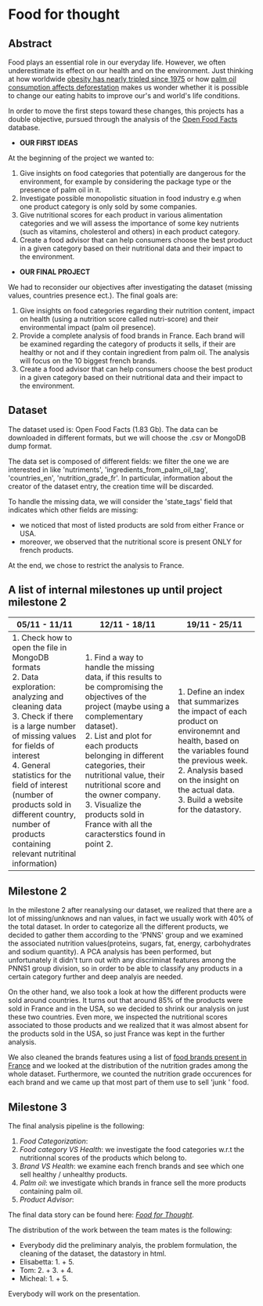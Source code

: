 # Food for thought


## Abstract
Food plays an essential role in our everyday life. However, we often underestimate its effect on our health and on the environment.
Just thinking at how worldwide [obesity has nearly tripled since 1975](http://www.who.int/news-room/fact-sheets/detail/obesity-and-overweight) or how [palm oil consumption affects deforestation](https://www.independent.co.uk/life-style/palm-oil-health-impact-environment-animals-deforestation-heart-a8505521.html) makes us wonder whether it is possible to change our eating habits to improve our's and world's life conditions. 

In order to move the first steps toward these changes, this projects has a double objective, pursued through the analysis of the [Open Food Facts](https://world.openfoodfacts.org/) database. 

 - **OUR FIRST IDEAS** 
 
 At the beginning of the project we wanted to:
 1. Give insights on food categories that potentially are dangerous for the environment, for example by considering the package type or the presence of palm oil in it.
 2. Investigate possible monopolistic situation in food industry e.g when one product category is only sold by some companies.
 3. Give nutritional scores for each product in various alimentation categories and we will assess the importance of some key nutrients (such as vitamins, cholesterol and others) in each product category.
 4. Create a food advisor that can help consumers choose the best product in a given category based on their nutritional data and their impact to the environment. 

 - **OUR FINAL PROJECT** 
 
 We had to reconsider our objectives after investigating the dataset (missing values, countries presence ect.). The final goals are:
1. Give insights on food categories regarding their nutrition content, impact on health (using a nutrition score called nutri-score) and their environmental impact (palm oil presence).
2. Provide a complete analysis of food brands in France. Each brand will be examined regarding the category of products it sells, if their are healthy or not and if they contain ingredient from palm oil. The analysis will focus on the 10 biggest french brands.
3. Create a food advisor that can help consumers choose the best product in a given category based on their nutritional data and their impact to the environment. 

## Dataset
The dataset used is: Open Food Facts (1.83 Gb).
The data can be downloaded in different formats, but we will choose the .csv or MongoDB dump format.

The data set is composed of different fields: we filter the one we are interested in like 'nutriments', 'ingredients_from_palm_oil_tag', 'countries_en', 'nutrition_grade_fr'. In particular, information about the creator of the dataset entry, the creation time will be discarded.

To handle the missing data, we will consider the 'state_tags' field that indicates which other fields are missing:
- we noticed that most of listed products are sold from either France or USA. 
- moreover, we observed that the nutritional score is present ONLY for french products.

At the end, we chose to restrict the analysis to France. 

## A list of internal milestones up until project milestone 2
| 05/11 - 11/11                                                                                                                                                                                                                                                                                                                                                    | 12/11 - 18/11                                                                                                                                                                                                                                                                                                                                                                                                                                  | 19/11 - 25/11                                                                                                                                                                                                                         |
|------------------------------------------------------------------------------------------------------------------------------------------------------------------------------------------------------------------------------------------------------------------------------------------------------------------------------------------------------------------|------------------------------------------------------------------------------------------------------------------------------------------------------------------------------------------------------------------------------------------------------------------------------------------------------------------------------------------------------------------------------------------------------------------------------------------------|---------------------------------------------------------------------------------------------------------------------------------------------------------------------------------------------------------------------------------------|
| 1. Check how to open the file in MongoDB formats <br/> 2. Data exploration: analyzing and cleaning data <br/> 3. Check if there is a large number of missing values for fields of interest <br/> 4. General statistics for the field of interest <br/> (number of products sold in different country,  number of products containing relevant nutritinal information) | 1. Find a way to handle the missing data,  if this results to be compromising the objectives of the project (maybe using a complementary dataset). <br/> 2. List and plot for each products belonging in different categories, their nutritional value, their nutritional score and the owner company.<br/> 3. Visualize the products sold in France with all the caracterstics found in point 2. | 1. Define an index that summarizes the impact of each product on environemnt and health,  based on the variables found the previous week. <br/> 2. Analysis based on the insight on the actual data. <br/> 3. Build a website for the datastory.|

## Milestone 2

In the milestone 2 after reanalysing our dataset, we realized that there are a lot of missing/unknows and nan values, in fact we usually work with 40% of the total dataset.
In order to categorize all the different products, we decided to gather them according to the 'PNNS' group and we examined the associated nutrition values(proteins, sugars, fat, energy, carbohydrates and sodium quantity).
A PCA analysis has been performed, but unfortunately it didn't turn out with any discriminat features among the PNNS1 group division, so in order to be able to classify any products in a certain category further and deep analyis are needed.

On the other hand, we also took a look at how the different products were sold around countries. It turns out that around 85% of the products were sold in France and in the USA, so we decided to shrink our analysis on just these two countries.
Even more, we inspected the nutritional scores associated to those products and we realized that it was almost absent for the products sold in the USA, so just France was kept in the further analysis.

We also cleaned the brands features using a list of [food brands present in France](https://www.frenchclick.co.uk/t-Brands.aspx) and we looked at the distribution of the nutrition grades among the whole dataset.
Furthermore, we counted the nutrition grade occurences for each brand and we came up that most part of them use to sell 'junk ' food.

## Milestone 3

The final analysis pipeline is the following: 

1. _Food Categorization_:
2. _Food category VS Health_: we investigate the food categories w.r.t the nutritionnal scores of the products which belong to.
3. _Brand VS Health_: we examine each french brands and see which one sell healthy / unhealthy products.
4. _Palm oil_: we investigate which brands in france sell the more products containing palm oil. 
5. _Product Advisor_: 

The final data story can be found here: [_Food for Thought_](https://elisabettaaa.github.io/).

The distribution of the work between the team mates is the following:
 - Everybody did the preliminary analyis, the problem formulation, the cleaning of the dataset,  the datastory in html.
 - Elisabetta: 1. + 5.
 - Tom:        2. + 3. + 4.
 - Micheal:    1. + 5.

Everybody will work on the presentation.
